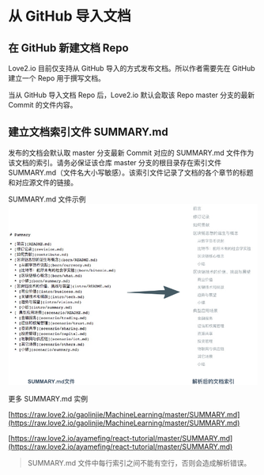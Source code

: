 # 从 GitHub 导入文档

## 在 GitHub 新建文档 Repo

Love2.io 目前仅支持从 GitHub 导入的方式发布文档。所以作者需要先在 GitHub 建立一个 Repo 用于撰写文档。

当从 GitHub 导入文档 Repo 后，Love2.io 默认会取该 Repo master 分支的最新 Commit 的文件内容。

## 建立文档索引文件 SUMMARY.md

发布的文档会默认取 master 分支最新 Commit 对应的 SUMMARY.md 文件作为该文档的索引。请务必保证该仓库 master 分支的根目录存在索引文件 SUMMARY.md（文件名大小写敏感）。该索引文件记录了文档的各个章节的标题和对应源文件的链接。

SUMMARY.md 文件示例![](/assets/summary.png)

更多 SUMMARY.md 实例

[https://raw.love2.io/gaolinjie/MachineLearning/master/SUMMARY.md](https://raw.love2.io/gaolinjie/MachineLearning/master/SUMMARY.md)

[https://raw.love2.io/ayamefing/react-tutorial/master/SUMMARY.md](https://raw.love2.io/ayamefing/react-tutorial/master/SUMMARY.md)



> SUMMARY.md 文件中每行索引之间不能有空行，否则会造成解析错误。



